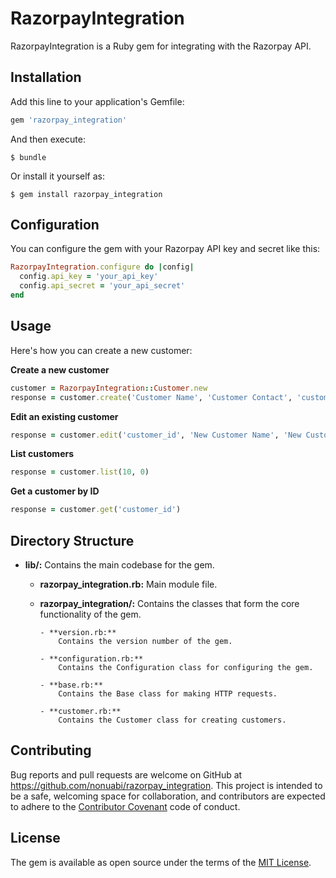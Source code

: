 # RazorpayIntegration

RazorpayIntegration is a Ruby gem for integrating with the Razorpay API.

## Installation

Add this line to your application's Gemfile:

```ruby
gem 'razorpay_integration'
```

And then execute:

    $ bundle

Or install it yourself as:

    $ gem install razorpay_integration

## Configuration

You can configure the gem with your Razorpay API key and secret like this:

```ruby
RazorpayIntegration.configure do |config|
  config.api_key = 'your_api_key'
  config.api_secret = 'your_api_secret'
end
```

## Usage

Here's how you can create a new customer:

**Create a new customer**

```ruby
customer = RazorpayIntegration::Customer.new
response = customer.create('Customer Name', 'Customer Contact', 'customer@email.com')
```

**Edit an existing customer**

```ruby
response = customer.edit('customer_id', 'New Customer Name', 'New Customer Contact', 'new_customer@email.com')
```

**List customers**

```ruby
response = customer.list(10, 0)
```

**Get a customer by ID**

```ruby
response = customer.get('customer_id')
```

## Directory Structure

- **lib/:**
  Contains the main codebase for the gem.

  - **razorpay_integration.rb:**
    Main module file.

  - **razorpay_integration/:**
    Contains the classes that form the core functionality of the gem.

        - **version.rb:**
            Contains the version number of the gem.

        - **configuration.rb:**
            Contains the Configuration class for configuring the gem.

        - **base.rb:**
            Contains the Base class for making HTTP requests.

        - **customer.rb:**
            Contains the Customer class for creating customers.

## Contributing

Bug reports and pull requests are welcome on GitHub at https://github.com/nonuabi/razorpay_integration. This project is intended to be a safe, welcoming space for collaboration, and contributors are expected to adhere to the [Contributor Covenant](http://contributor-covenant.org) code of conduct.

## License

The gem is available as open source under the terms of the [MIT License](https://opensource.org/licenses/MIT).
